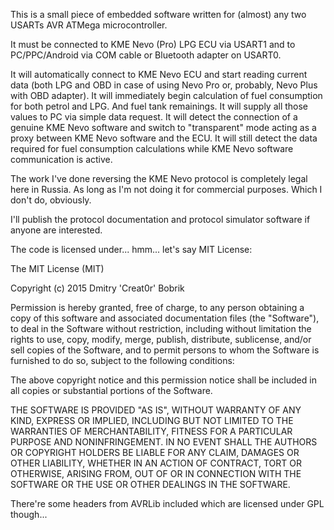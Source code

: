 This is a small piece of embedded software written for (almost) any two USARTs AVR ATMega microcontroller.

It must be connected to KME Nevo (Pro) LPG ECU via USART1 and to PC/PPC/Android via COM cable or Bluetooth adapter on USART0.

It will automatically connect to KME Nevo ECU and start reading current data (both LPG and OBD in case of using Nevo Pro or, 
probably, Nevo Plus with OBD adapter).
It will immediately begin calculation of fuel consumption for both petrol and LPG. And fuel tank remainings.
It will supply all those values to PC via simple data request.
It will detect the connection of a genuine KME Nevo software and switch to "transparent" mode acting as a proxy between 
KME Nevo software and the ECU.
It will still detect the data required for fuel consumption calculations while KME Nevo software communication is active.

The work I've done reversing the KME Nevo protocol is completely legal here in Russia. As long as I'm not doing it for 
commercial purposes. Which I don't do, obviously.

I'll publish the protocol documentation and protocol simulator software if anyone are interested.

The code is licensed under... hmm... let's say MIT License:

The MIT License (MIT)

Copyright (c) 2015 Dmitry 'Creat0r' Bobrik

Permission is hereby granted, free of charge, to any person obtaining a copy
 of this software and associated documentation files (the "Software"), to deal
 in the Software without restriction, including without limitation the rights
 to use, copy, modify, merge, publish, distribute, sublicense, and/or sell
 copies of the Software, and to permit persons to whom the Software is
 furnished to do so, subject to the following conditions:

The above copyright notice and this permission notice shall be included in
 all copies or substantial portions of the Software.

THE SOFTWARE IS PROVIDED "AS IS", WITHOUT WARRANTY OF ANY KIND, EXPRESS OR
 IMPLIED, INCLUDING BUT NOT LIMITED TO THE WARRANTIES OF MERCHANTABILITY,
 FITNESS FOR A PARTICULAR PURPOSE AND NONINFRINGEMENT. IN NO EVENT SHALL THE
 AUTHORS OR COPYRIGHT HOLDERS BE LIABLE FOR ANY CLAIM, DAMAGES OR OTHER
 LIABILITY, WHETHER IN AN ACTION OF CONTRACT, TORT OR OTHERWISE, ARISING FROM,
 OUT OF OR IN CONNECTION WITH THE SOFTWARE OR THE USE OR OTHER DEALINGS IN
 THE SOFTWARE.

There're some headers from AVRLib included which are licensed under GPL though...